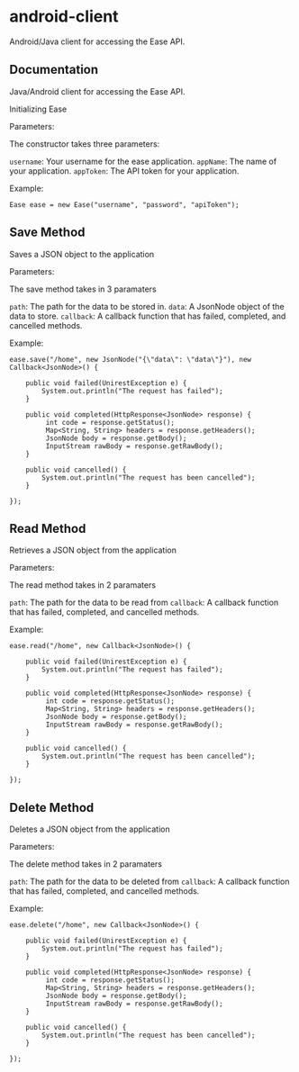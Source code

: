 # android-client
Android/Java client for accessing the Ease API.

## Documentation

Java/Android client for accessing the Ease API.

Initializing Ease

Parameters:

The constructor takes three parameters:

`username`: Your username for the ease application. 
`appName`: The name of your application.
`appToken`: The API token for your application.

Example:
```
Ease ease = new Ease("username", "password", "apiToken");
```
## Save Method

Saves a JSON object to the application

Parameters:

The save method takes in 3 paramaters

`path`: The path for the data to be stored in.
`data`: A JsonNode object of the data to store. 
`callback`: A callback function that has failed, completed, and cancelled methods.

Example:
```
ease.save("/home", new JsonNode("{\"data\": \"data\"}"), new Callback<JsonNode>() {

    public void failed(UnirestException e) {
        System.out.println("The request has failed");
    }

    public void completed(HttpResponse<JsonNode> response) {
         int code = response.getStatus();
         Map<String, String> headers = response.getHeaders();
         JsonNode body = response.getBody();
         InputStream rawBody = response.getRawBody();
    }

    public void cancelled() {
        System.out.println("The request has been cancelled");
    }

});
```
## Read Method

Retrieves a JSON object from the application

Parameters:

The read method takes in 2 paramaters

`path`: The path for the data to be read from 
`callback`: A callback function that has failed, completed, and cancelled methods.

Example:
```
ease.read("/home", new Callback<JsonNode>() {

    public void failed(UnirestException e) {
        System.out.println("The request has failed");
    }

    public void completed(HttpResponse<JsonNode> response) {
         int code = response.getStatus();
         Map<String, String> headers = response.getHeaders();
         JsonNode body = response.getBody();
         InputStream rawBody = response.getRawBody();
    }

    public void cancelled() {
        System.out.println("The request has been cancelled");
    }

});
```
## Delete Method

Deletes a JSON object from the application

Parameters:

The delete method takes in 2 paramaters

`path`: The path for the data to be deleted from 
`callback`: A callback function that has failed, completed, and cancelled methods.

Example:
```
ease.delete("/home", new Callback<JsonNode>() {

    public void failed(UnirestException e) {
        System.out.println("The request has failed");
    }

    public void completed(HttpResponse<JsonNode> response) {
         int code = response.getStatus();
         Map<String, String> headers = response.getHeaders();
         JsonNode body = response.getBody();
         InputStream rawBody = response.getRawBody();
    }

    public void cancelled() {
        System.out.println("The request has been cancelled");
    }

});
```
